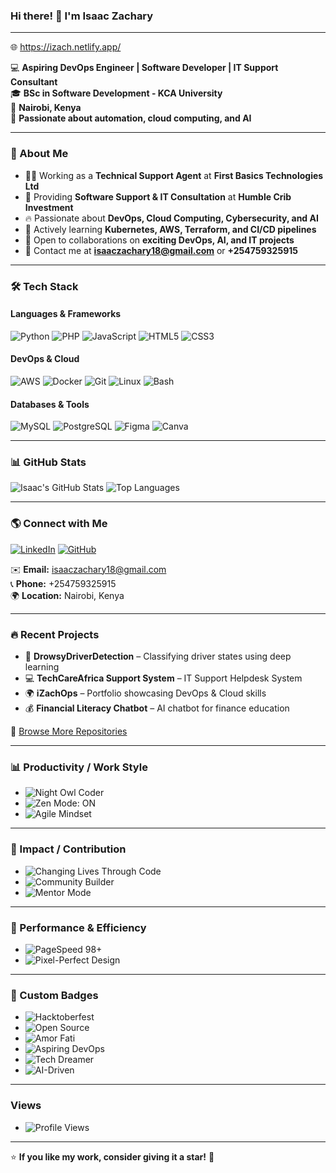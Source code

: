 ### Hi there! 👋 I'm **Isaac Zachary**

---

🌐 https://izach.netlify.app/

💻 **Aspiring DevOps Engineer | Software Developer | IT Support Consultant**  
🎓 **BSc in Software Development - KCA University**  
📍 **Nairobi, Kenya**  
🔧 **Passionate about automation, cloud computing, and AI**  

---

### 🚀 About Me
- 👨‍💻 Working as a **Technical Support Agent** at **First Basics Technologies Ltd**
- 💼 Providing **Software Support & IT Consultation** at **Humble Crib Investment**
- 🔥 Passionate about **DevOps, Cloud Computing, Cybersecurity, and AI**
- 🌱 Actively learning **Kubernetes, AWS, Terraform, and CI/CD pipelines**
- 🤝 Open to collaborations on **exciting DevOps, AI, and IT projects**
- 📧 Contact me at **isaaczachary18@gmail.com** or **+254759325915**

---

### 🛠️ Tech Stack

#### **Languages & Frameworks**
![Python](https://img.shields.io/badge/Python-3776AB?style=for-the-badge&logo=python&logoColor=white)
![PHP](https://img.shields.io/badge/PHP-777BB4?style=for-the-badge&logo=php&logoColor=white)
![JavaScript](https://img.shields.io/badge/JavaScript-F7DF1E?style=for-the-badge&logo=javascript&logoColor=black)
![HTML5](https://img.shields.io/badge/HTML5-E34F26?style=for-the-badge&logo=html5&logoColor=white)
![CSS3](https://img.shields.io/badge/CSS3-1572B6?style=for-the-badge&logo=css3&logoColor=white)

#### **DevOps & Cloud**
![AWS](https://img.shields.io/badge/AWS-232F3E?style=for-the-badge&logo=amazon-aws&logoColor=white)
![Docker](https://img.shields.io/badge/Docker-2496ED?style=for-the-badge&logo=docker&logoColor=white)
![Git](https://img.shields.io/badge/Git-F05032?style=for-the-badge&logo=git&logoColor=white)
![Linux](https://img.shields.io/badge/Linux-FCC624?style=for-the-badge&logo=linux&logoColor=black)
![Bash](https://img.shields.io/badge/Bash-4EAA25?style=for-the-badge&logo=gnu-bash&logoColor=white)

#### **Databases & Tools**
![MySQL](https://img.shields.io/badge/MySQL-4479A1?style=for-the-badge&logo=mysql&logoColor=white)
![PostgreSQL](https://img.shields.io/badge/PostgreSQL-336791?style=for-the-badge&logo=postgresql&logoColor=white)
![Figma](https://img.shields.io/badge/Figma-F24E1E?style=for-the-badge&logo=figma&logoColor=white)
![Canva](https://img.shields.io/badge/Canva-00C4CC?logo=canva&logoColor=fff&style=for-the-badge)

---

### 📊 GitHub Stats
![Isaac's GitHub Stats](https://github-readme-stats.vercel.app/api?username=IsaacZachary&show_icons=true&theme=tokyonight&count_private=true)
![Top Languages](https://github-readme-stats.vercel.app/api/top-langs/?username=IsaacZachary&layout=compact&theme=tokyonight)

---

### 🌎 Connect with Me
[![LinkedIn](https://img.shields.io/badge/LinkedIn-0077B5?style=for-the-badge&logo=linkedin&logoColor=white)](https://www.linkedin.com/in/isaaczachary/)
[![GitHub](https://img.shields.io/badge/GitHub-181717?style=for-the-badge&logo=github&logoColor=white)](https://github.com/IsaacZachary)

✉️ **Email:** isaaczachary18@gmail.com  
📞 **Phone:** +254759325915  
🌍 **Location:** Nairobi, Kenya  

---

### 🔥 Recent Projects
- 🛌 **DrowsyDriverDetection** – Classifying driver states using deep learning
- 💻 **TechCareAfrica Support System** – IT Support Helpdesk System
- 🌍 **iZachOps** – Portfolio showcasing DevOps & Cloud skills
- 💰 **Financial Literacy Chatbot** – AI chatbot for finance education

🔗 [Browse More Repositories](https://github.com/IsaacZachary?tab=repositories)

---

### 📊 Productivity / Work Style
-  ![Night Owl Coder](https://img.shields.io/badge/Code%20Time-Night%20Owl-darkblue?style=for-the-badge&logo=clockify)
-  ![Zen Mode: ON](https://img.shields.io/badge/Zen%20Mode-ON-lightgrey?style=for-the-badge&logo=cloudflare)
-  ![Agile Mindset](https://img.shields.io/badge/Agile-Mindset-yellowgreen?style=for-the-badge&logo=trello)

---

###  🎯 Impact / Contribution
-  ![Changing Lives Through Code](https://img.shields.io/badge/Changing%20Lives-Through%20Code-e91e63?style=for-the-badge&logo=github)
-  ![Community Builder](https://img.shields.io/badge/Community-Builder-2196f3?style=for-the-badge&logo=devdotto)
-  ![Mentor Mode](https://img.shields.io/badge/Mentor-Active-success?style=for-the-badge&logo=discord)

---

###  🧪 Performance & Efficiency
-  ![PageSpeed 98+](https://img.shields.io/badge/PageSpeed-98%2B-brightgreen?style=for-the-badge&logo=pagespeedinsights)
-  ![Pixel-Perfect Design](https://img.shields.io/badge/Design-Pixel%20Perfect-critical?style=for-the-badge&logo=figma)

---

### 🎨 Custom Badges
-  ![Hacktoberfest](https://img.shields.io/badge/Hacktoberfest-FF4500?logo=hacktoberfest&logoColor=white&style=for-the-badge)
-  ![Open Source](https://img.shields.io/badge/Open%20Source-Love-ff69b4?style=for-the-badge)
-  ![Amor Fati](https://img.shields.io/badge/Amor%20Fati-Fate-6A1B9A?style=for-the-badge)
-  ![Aspiring DevOps](https://img.shields.io/badge/Aspiring-DevOps-00ADB5?style=for-the-badge&logo=chakraui)
-  ![Tech Dreamer](https://img.shields.io/badge/Tech-Dreamer-5865F2?style=for-the-badge&logo=airbnb)
-  ![AI-Driven](https://img.shields.io/badge/AI%20Driven-purple?style=for-the-badge&logo=openai)

---
### Views
-  ![Profile Views](https://komarev.com/ghpvc/?username=IsaacZachary&label=Profile%20views&color=0e75b6&style=flat)

---

⭐ **If you like my work, consider giving it a star!** 🌟
